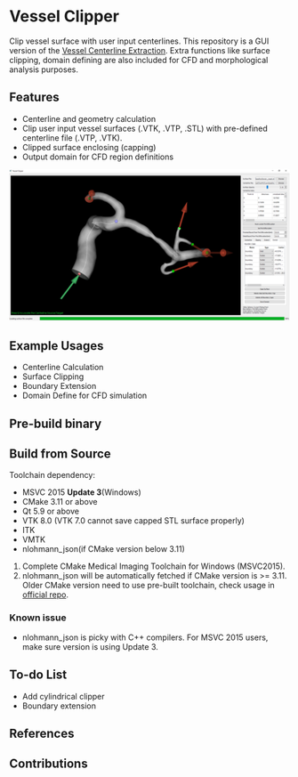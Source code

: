 # Vessel Clipper
Clip vessel surface with user input centerlines. This repository is a GUI version of the [Vessel Centerline Extraction](https://github.com/jackyko1991/Vessel-Centerline-Extraction). Extra functions like surface clipping, domain defining are also included for CFD and morphological analysis purposes.

## Features
- Centerline and geometry calculation
- Clip user input vessel surfaces (.VTK, .VTP, .STL) with pre-defined centerline file (.VTP, .VTK).
- Clipped surface enclosing (capping)
- Output domain for CFD region definitions

![alt text](./Doc/img/screencap.png "Vessel Clipper")

## Example Usages
- Centerline Calculation
- Surface Clipping
- Boundary Extension
- Domain Define for CFD simulation

## Pre-build binary

## Build from Source
Toolchain dependency:
- MSVC 2015 **Update 3**(Windows)
- CMake 3.11 or above
- Qt 5.9 or above
- VTK 8.0 (VTK 7.0 cannot save capped STL surface properly)
- ITK
- VMTK
- nlohmann_json(if CMake version below 3.11)

1. Complete CMake Medical Imaging Toolchain for Windows (MSVC2015).
2. nlohmann_json will be automatically fetched if CMake version is >= 3.11. Older CMake version need to use pre-built toolchain, check usage in [official repo](https://github.com/nlohmann/json).

### Known issue
- nlohmann_json is picky with C++ compilers. For MSVC 2015 users, make sure version is using Update 3.

## To-do List
- Add cylindrical clipper
- Boundary extension

## References

## Contributions